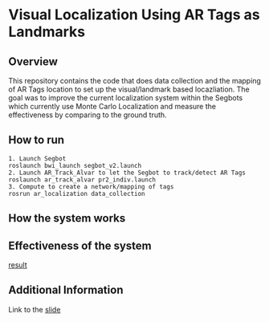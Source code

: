 # Visual Localization Using AR Tags as Landmarks  

## Overview

This repository contains the code that does data collection and the mapping of AR Tags location
to set up the visual/landmark based locazliation. The goal was to improve the current localization
system within the Segbots which currently use Monte Carlo Localization and measure the effectiveness
by comparing to the ground truth.

## How to run

```
1. Launch Segbot
roslaunch bwi_launch segbot_v2.launch
2. Launch AR_Track_Alvar to let the Segbot to track/detect AR Tags
roslaunch ar_track_alvar pr2_indiv.launch
3. Compute to create a network/mapping of tags
rosrun ar_localization data_collection
```

## How the system works

## Effectiveness of the system
[result](https://github.com/JGOOSH/visual_ar_localization/blob/master/images/result.png)


## Additional Information
Link to the <a href="https://docs.google.com/a/utexas.edu/presentation/d/1mpIMkadw2VO_SGtUqd75TwJIoKmEbtQJO_xW6HXf0Lg/edit?usp=sharing">slide</a> 
